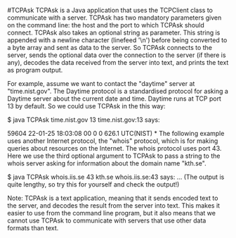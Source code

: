 #TCPAsk
TCPAsk is a Java application that uses the TCPClient class to communicate with a server. TCPAsk has two mandatory parameters given on the command line: the host and the port to which TCPAsk should connect. TCPAsk also takes an optional string as parameter. This string is appended with a newline character (linefeed '\n') before being converted to a byte array and sent as data to the server. So TCPAsk connects to the server, sends the optional data over the connection to the server (if there is any), decodes the data received from the server into text, and prints the text as program output.

For example, assume we want to contact the "daytime" server at "time.nist.gov". The Daytime protocol is a standardised protocol for asking a Daytime server about the current date and time. Daytime runs at TCP port 13 by default. So we could use TCPAsk in the this way:

$ java TCPAsk time.nist.gov 13
time.nist.gov:13 says:

59604 22-01-25 18:03:08 00 0 0 626.1 UTC(NIST) *
The following example uses another Internet protocol, the "whois" protocol, which is for making queries about resources on the Internet. The whois protocol uses port 43. Here we use the third optional argument to TCPAsk to pass a string to the whois server asking for information about the domain name "kth.se".

$ java TCPAsk whois.iis.se 43 kth.se
whois.iis.se:43 says:
...
(The output is quite lengthy, so try this for yourself and check the output!)

Note: TCPAsk is a text application, meaning that it sends encoded text to the server, and decodes the result from the server into text. This makes it easier to use from the command line program, but it also means that we cannot use TCPAsk to communicate with servers that use other data formats than text.
